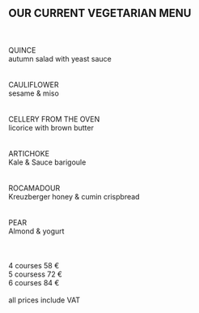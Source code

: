 ## OUR CURRENT VEGETARIAN MENU
<br>
<br>
QUINCE<br>
autumn salad with yeast sauce<br>
<br>
<br>
CAULIFLOWER<br>
sesame & miso<br>
<br>
<br>
CELLERY FROM THE OVEN<br>
licorice with brown butter<br>
<br>
<br>
ARTICHOKE<br>
Kale & Sauce barigoule<br>
<br>
<br>
ROCAMADOUR<br>
Kreuzberger honey & cumin crispbread<br>
<br>
<br>
PEAR<br>
Almond & yogurt<br>
<br>
<br>
<br>
4 courses 58 €<br>
5 coursess 72 €<br>
6 courses 84 €<br>
<br>
all prices include VAT
